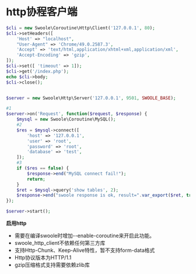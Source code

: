 # http协程客户端
```php
$cli = new Swoole\Coroutine\Http\Client('127.0.0.1', 80);
$cli->setHeaders([
    'Host' => "localhost",
    "User-Agent" => 'Chrome/49.0.2587.3',
    'Accept' => 'text/html,application/xhtml+xml,application/xml',
    'Accept-Encoding' => 'gzip',
]);
$cli->set([ 'timeout' => 1]);
$cli->get('/index.php');
echo $cli->body;
$cli->close();


$server = new Swoole\Http\Server('127.0.0.1', 9501, SWOOLE_BASE);

#1
$server->on('Request', function($request, $response) {
    $mysql = new Swoole\Coroutine\MySQL();
    #2
    $res = $mysql->connect([
        'host' => '127.0.0.1',
        'user' => 'root',
        'password' => 'root',
        'database' => 'test',
    ]);
    #3
    if ($res == false) {
        $response->end("MySQL connect fail!");
        return;
    }
    $ret = $mysql->query('show tables', 2);
    $response->end("swoole response is ok, result=".var_export($ret, true));
});

$server->start();
```
**启用http**
* 需要在编译swoole时增加--enable-coroutine来开启此功能。
* swoole_http_client不依赖任何第三方库
* 支持Http-Chunk、Keep-Alive特性，暂不支持form-data格式
* Http协议版本为HTTP/1.1
* gzip压缩格式支持需要依赖zlib库